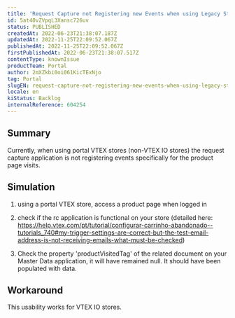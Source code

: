 ```yaml
---
title: 'Request Capture not Registering new Events when using Legacy Stores'
id: 5at40vZVpqL3Xansc726uv
status: PUBLISHED
createdAt: 2022-06-23T21:38:07.187Z
updatedAt: 2022-11-25T22:09:52.067Z
publishedAt: 2022-11-25T22:09:52.067Z
firstPublishedAt: 2022-06-23T21:38:07.517Z
contentType: knownIssue
productTeam: Portal
author: 2mXZkbi0oi061KicTExNjo
tag: Portal
slugEN: request-capture-not-registering-new-events-when-using-legacy-stores
locale: en
kiStatus: Backlog
internalReference: 604254
---
```


## Summary


Currently, when using portal VTEX stores (non-VTEX IO stores) the request capture application is not registering events specifically for the product page visits.






## Simulation



1. using a portal VTEX store, access a product page when logged in
2. check if the rc application is functional on your store (detailed here: https://help.vtex.com/pt/tutorial/configurar-carrinho-abandonado--tutorials_740#my-trigger-settings-are-correct-but-the-test-email-address-is-not-receiving-emails-what-must-be-checked)


3. Check the property 'productVisitedTag' of the related document on your Master Data application, it will have remained null. It should have been populated with data.






## Workaround


This usability works for VTEX IO stores.

